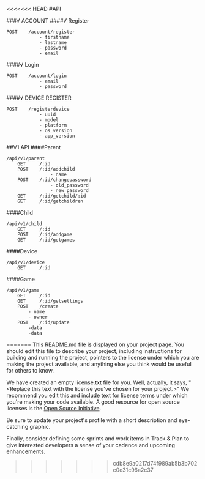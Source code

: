 <<<<<<< HEAD
#API

###√ ACCOUNT
####√ Register
```
POST    /account/register
            - firstname
            - lastname
            - password
            - email
```
####√ Login
```
POST    /account/login
            - email
            - password
```
####√ DEVICE REGISTER
```
POST    /registerdevice
            - uuid
            - model
            - platform
            - os_version
            - app_version
```
##V1 API
####Parent
```
/api/v1/parent
    GET     /:id
    POST    /:id/addchild
                - name
    POST    /:id/changepassword
                - old_password
                - new_password
    GET     /:id/getchild/:id
    GET     /:id/getchildren
```
####Child
```
/api/v1/child
    GET     /:id
    POST    /:id/addgame
    GET     /:id/getgames
```
####Device
```
/api/v1/device
    GET     /:id
```
####Game
```
/api/v1/game
    GET     /:id
    GET     /:id/getsettings
    POST    /create
        - name
        - owner
    POST    /:id/update
        -data
        -data

```
=======
This README.md file is displayed on your project page. You should edit this 
file to describe your project, including instructions for building and 
running the project, pointers to the license under which you are making the 
project available, and anything else you think would be useful for others to
know.

We have created an empty license.txt file for you. Well, actually, it says,
"<Replace this text with the license you've chosen for your project.>" We 
recommend you edit this and include text for license terms under which you're
making your code available. A good resource for open source licenses is the 
[Open Source Initiative](http://opensource.org/).

Be sure to update your project's profile with a short description and 
eye-catching graphic.

Finally, consider defining some sprints and work items in Track & Plan to give 
interested developers a sense of your cadence and upcoming enhancements.
>>>>>>> cdb8e9a0217d74f989ab5b3b702c0e31c96a2c37
